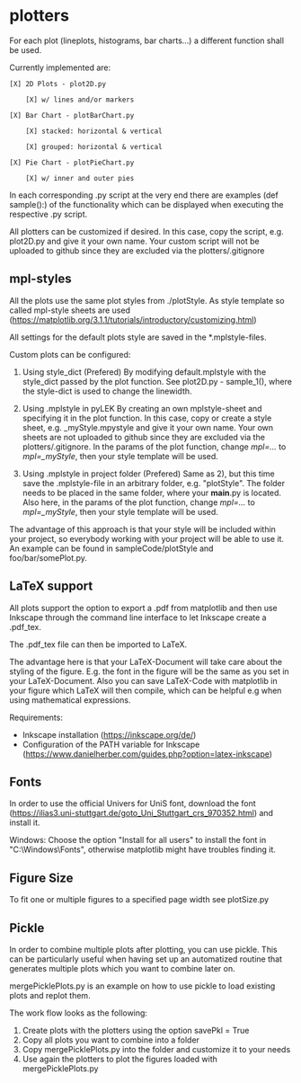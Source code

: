 # plotters

For each plot (lineplots, histograms, bar charts...) a different function shall be used.

Currently implemented are:

    [X] 2D Plots - plot2D.py

        [X] w/ lines and/or markers

    [X] Bar Chart - plotBarChart.py

        [X] stacked: horizontal & vertical
    
        [X] grouped: horizontal & vertical 

    [X] Pie Chart - plotPieChart.py

        [X] w/ inner and outer pies

In each corresponding .py script at the very end there are examples (def sample():) of the functionality which can be displayed when executing the respective .py script.

All plotters can be customized if desired. In this case, copy the script, e.g. plot2D.py and give it your own name. Your custom script will not be uploaded to github since they are excluded via the plotters/.gitignore

## mpl-styles

All the plots use the same plot styles from ./plotStyle. As style template so called mpl-style sheets are used (https://matplotlib.org/3.1.1/tutorials/introductory/customizing.html)

All settings for the default plots style are saved in the *.mplstyle-files. 

Custom plots can be configured:

1) Using style_dict (Prefered)
By modifying default.mplstyle with the style_dict passed by the plot function. See plot2D.py - sample_1(), where the style-dict is used to change the linewidth.

2) Using .mplstyle in pyLEK
By creating an own mplstyle-sheet and specifying it in the plot function. In this case, copy or create a style sheet, e.g. _myStyle.mpystyle and give it your own name. Your own sheets are not uploaded to github since they are excluded via the plotters/.gitignore. In the params of the plot function, change *mpl=...* to *mpl=_myStyle*, then your style template will be used.

3) Using .mplstyle in project folder (Prefered)
Same as 2), but this time save the .mplstyle-file in an arbitrary folder, e.g. "plotStyle". The folder needs to be placed in the same folder, where your __main__.py is located. Also here, in the params of the plot function, change *mpl=...* to *mpl=_myStyle*, then your style template will be used. 

The advantage of this approach is that your style will be included within your project, so everybody working with your project will be able to use it. An example can be found in sampleCode/plotStyle and foo/bar/somePlot.py.

## LaTeX support

All plots support the option to export a .pdf from matplotlib and then use Inkscape through the command line interface to let Inkscape create a .pdf_tex.

The .pdf_tex file can then be imported to LaTeX. 

The advantage here is that your LaTeX-Document will take care about the styling of the figure. E.g. the font in the figure will be the same as you set in your LaTeX-Document. Also you can save LaTeX-Code with matplotlib in your figure which LaTeX will then compile, which can be helpful e.g when using mathematical expressions.

Requirements:
- Inkscape installation (https://inkscape.org/de/)
- Configuration of the PATH variable for Inkscape (https://www.danielherber.com/guides.php?option=latex-inkscape)

## Fonts

In order to use the official Univers for UniS font, download the font (https://ilias3.uni-stuttgart.de/goto_Uni_Stuttgart_crs_970352.html) and install it.

Windows: Choose the option "Install for all users" to install the font in "C:\Windows\Fonts", otherwise matplotlib might have troubles finding it.

## Figure Size

To fit one or multiple figures to a specified page width see plotSize.py

## Pickle

In order to combine multiple plots after plotting, you can use pickle. This can be particularly useful when having set up an automatized routine that generates multiple plots which you want to combine later on. 

mergePicklePlots.py is an example on how to use pickle to load existing plots and replot them.

The work flow looks as the following:

1) Create plots with the plotters using the option savePkl = True
2) Copy all plots you want to combine into a folder
3) Copy mergePicklePlots.py into the folder and customize it to your needs
4) Use again the plotters to plot the figures loaded with mergePicklePlots.py

